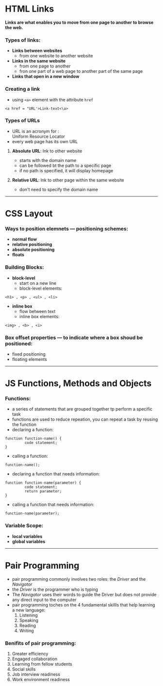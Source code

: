 # HTML Links

**Links are what enables you to move from one page to another to browse the web.**

### Types of links:
- **Links between websites**
    - from one website to another website
- **Links in the same website**
   - from one page to another 
   - fron one part of a web page to another part of the same page
- **Links that open in a new window**

### Creating a link
- using ` <a> ` element with the attribute `href`
```
<a href = "URL'>Link-text<\a>
```

### Types of URLs
- URL is an acronym for :  
Uniform Resource Locator
- every web page has its own URL

1. **Absolute URL**: lnk to other website
    - starts with the domain name  
    - can be followed bt the path to a specific page  
    - if no path is specified, it will display homepage

1. **Relative URL**: lnk to other page within the same website
    - don't need to specify the domain name  

----------------------------------------------------


# CSS Layout

### Ways to position elemnets — positioning schemes: 
- **normal flow**
- **relative positioning**
- **absolute positioning**
- **floats**

### Building Blocks: 
- **block-level**
    - start on a new line
    - block-level elements:
```
<h1> , <p> , <ul> , <li> 
```

- **inline box**
    - flow between text
    - inline box elements:
```
<img> , <b> , <i>
```

### Box offset properties — to indicate where a box shoud be positioned:
- fixed positioning
- floating elements

---------------------------------


# JS Functions, Methods and Objects

### Functions: 
- a series of statements that are grouped together tp perform a specific task
- functions are used to reduce repeation, you can repeat a task by reusing the function
- declaring a function:
```
function function-name() {
         code statement;
}
```
- calling a function: 
```
function-name();
```
- declaring a function that needs information:
```
function function-name(parameter) {
         code statement;
         return parameter;
}
```
- calling a function that needs information:
```
function-name(parameter);
```

### Variable Scope:
- **local variables**
- **global variables**

-----------------------------------


# Pair Programming

- pair programming commonly involves two roles: the *Driver* and the *Navigator*
- the *Driver* is the programmer who is typing
- The *Navigator* uses their words to guide the Driver but does not provide any direct input to the computer
- pair programming toches on the 4 fundamental skillls that help learning a new language: 
    1. Listening
    2. Speaking
    3. Reading
    4. Writing

### Benifits of pair programming:

1. Greater efficiency
2. Engaged collaboration
3. Learning from fellow students
4. Social skills
5. Job interview readiness
6. Work environment readiness
